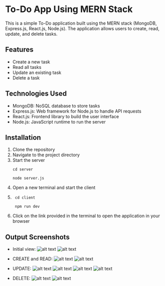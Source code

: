 # To-Do App Using MERN Stack

This is a simple To-Do application built using the MERN stack (MongoDB, Express.js, React.js, Node.js). The application allows users to create, read, update, and delete tasks.

## Features

- Create a new task
- Read all tasks
- Update an existing task
- Delete a task

## Technologies Used

- MongoDB: NoSQL database to store tasks
- Express.js: Web framework for Node.js to handle API requests
- React.js: Frontend library to build the user interface
- Node.js: JavaScript runtime to run the server

## Installation

1. Clone the repository
2. Navigate to the project directory
3. Start the server
    ```
    cd server
    ```
    ```
    node server.js
    ```
4. Open a new terminal and start the client
5. ```
    cd client
   ```
   ```
    npm run dev
   ```
6. Click on the link provided in the terminal to open the application in your browser 

## Output Screenshots

- Initial view:
![alt text](images/image.png)
![alt text](images/image-6.png)

- CREATE and READ:
![alt text](images/image-1.png)
![alt text](images/image-7.png)

- UPDATE:
![alt text](images/image-2.png)
![alt text](images/image-3.png)
![alt text](images/image-4.png)
![alt text](images/image-8.png)

- DELETE:
![alt text](images/image-5.png)
![alt text](images/image-9.png)
